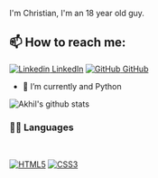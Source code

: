 I'm Christian, I'm an 18 year old guy.
## 📫 How to reach me: 
[![Linkedin](https://i.stack.imgur.com/gVE0j.png) LinkedIn](www.linkedin.com/in/every2nsi) [![GitHub](https://i.stack.imgur.com/tskMh.png) GitHub](https://github.com/Every2)




- 🌱 I’m currently and Python



![Akhil's github stats](https://github-readme-stats.vercel.app/api?username=Every2&show_icons=true&theme=dark)

### 👨‍💻 Languages 

<br />


[![HTML5](https://img.shields.io/badge/-HTML5-E34F26?style=flat&logo=html5&logoColor=white&link=https://developer.mozilla.org/en-US/docs/Web/HTML)](https://developer.mozilla.org/en-US/docs/Web/HTML) 
[![CSS3](https://img.shields.io/badge/-CSS3-1572B6?style=flat&logo=css3&link=https://developer.mozilla.org/en-US/docs/Web/CSS)](https://developer.mozilla.org/en-US/docs/Web/CSS) 

